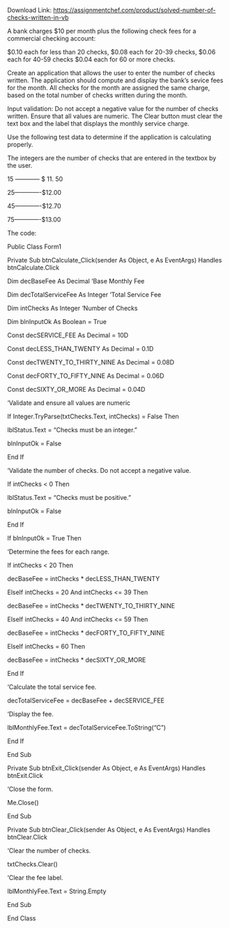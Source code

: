Download Link: https://assignmentchef.com/product/solved-number-of-checks-written-in-vb
<br>
<p class="ui header product-top-header" title="Number of checks written Solution">A bank charges $10 per month plus the following check fees for a commercial checking account:

$0.10 each for less than 20 checks, $0.08 each for 20-39 checks, $0.06 each for 40-59 checks $0.04 each for 60 or more checks.

Create an application that allows the user to enter the number of checks written. The application should compute and display the bank’s sevice fees for the month. All checks for the month are assigned the same charge, based on the total number of checks written during the month.

Input validation: Do not accept a negative value for the number of checks written. Ensure that all values are numeric. The Clear button must clear the text box and the label that displays the monthly service charge.

Use the following test data to determine if the application is calculating properly.

The integers are the number of checks that are entered in the textbox by the user.

15 ———— $ 11. 50

25————-$12.00

45————-$12.70

75————-$13.00

The code:

Public Class Form1

Private Sub btnCalculate_Click(sender As Object, e As EventArgs) Handles btnCalculate.Click

Dim decBaseFee As Decimal ‘Base Monthly Fee

Dim decTotalServiceFee As Integer ‘Total Service Fee

Dim intChecks As Integer ‘Number of Checks

Dim blnInputOk As Boolean = True

Const decSERVICE_FEE As Decimal = 10D

Const decLESS_THAN_TWENTY As Decimal = 0.1D

Const decTWENTY_TO_THIRTY_NINE As Decimal = 0.08D

Const decFORTY_TO_FIFTY_NINE As Decimal = 0.06D

Const decSIXTY_OR_MORE As Decimal = 0.04D

‘Validate and ensure all values are numeric

If Integer.TryParse(txtChecks.Text, intChecks) = False Then

lblStatus.Text = “Checks must be an integer.”

blnInputOk = False

End If

‘Validate the number of checks. Do not accept a negative value.

If intChecks &lt; 0 Then

lblStatus.Text = “Checks must be positive.”

blnInputOk = False

End If

If blnInputOk = True Then

‘Determine the fees for each range.

If intChecks &lt; 20 Then

decBaseFee = intChecks * decLESS_THAN_TWENTY

ElseIf intChecks = 20 And intChecks &lt;= 39 Then

decBaseFee = intChecks * decTWENTY_TO_THIRTY_NINE

ElseIf intChecks = 40 And intChecks &lt;= 59 Then

decBaseFee = intChecks * decFORTY_TO_FIFTY_NINE

ElseIf intChecks = 60 Then

decBaseFee = intChecks * decSIXTY_OR_MORE

End If

‘Calculate the total service fee.

decTotalServiceFee = decBaseFee + decSERVICE_FEE

‘Display the fee.

lblMonthlyFee.Text = decTotalServiceFee.ToString(“C”)

End If

End Sub

Private Sub btnExit_Click(sender As Object, e As EventArgs) Handles btnExit.Click

‘Close the form.

Me.Close()

End Sub

Private Sub btnClear_Click(sender As Object, e As EventArgs) Handles btnClear.Click

‘Clear the number of checks.

txtChecks.Clear()

‘Clear the fee label.

lblMonthlyFee.Text = String.Empty

End Sub

End Class